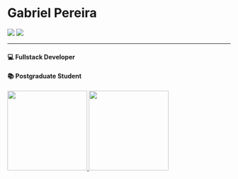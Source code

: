 # Gabriel Pereira

<div>
 <a href = "mailto:gapereiradev@gmail.com"><img src="https://img.shields.io/badge/-Gmail-%23333?style=for-the-badge&logo=gmail&logoColor=white" target="_blank"></a>
 <a href="https://www.linkedin.com/feed/" target="_blank"><img src="https://img.shields.io/badge/LinkedIn-0077B5?style=for-the-badge&logo=linkedin&logoColor=white" target="_blank"></a>
 </div>

---

#### 💻 Fullstack Developer 
#### 📚 Postgraduate Student
  
<div>
  <a href="https://github.com/gapereiradev">
  <img height="180em" src="https://github-readme-stats.vercel.app/api?username=gapereiradev&show_icons=true&theme=dark&include_all_commits=true&count_private=true"/>
  <img height="180em" src="https://github-readme-stats.vercel.app/api/top-langs/?username=gapereiradev&layout=compact&langs_count=7&theme=dark"/>
</div>


 
